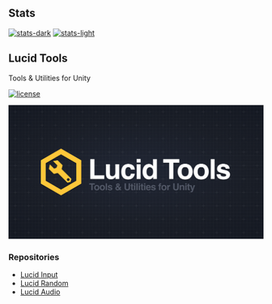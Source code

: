 ## Stats
[![stats-dark](https://github-readme-stats.vercel.app/api?username=AnnulusGames&show_icons=true&count_private=true&theme=monokai#gh-dark-mode-only)](https://github.com/anuraghazra/github-readme-stats#gh-dark-mode-only)
[![stats-light](https://github-readme-stats.vercel.app/api?username=AnnulusGames&show_icons=true&count_private=true&theme=vue#gh-light-mode-only)](https://github.com/anuraghazra/github-readme-stats#gh-light-mode-only)

## Lucid Tools

Tools & Utilities for Unity

[![license](https://img.shields.io/badge/LICENSE-MIT-green.svg)](LICENSE)

<img src="https://github.com/AnnulusGames/AnnulusGames/blob/main/img/LucidTools_Header.png" width="600">

### Repositories

- [Lucid Input](https://github.com/AnnulusGames/LucidInput)
- [Lucid Random](https://github.com/AnnulusGames/LucidRandom)
- [Lucid Audio](https://github.com/AnnulusGames/LucidAudio)
